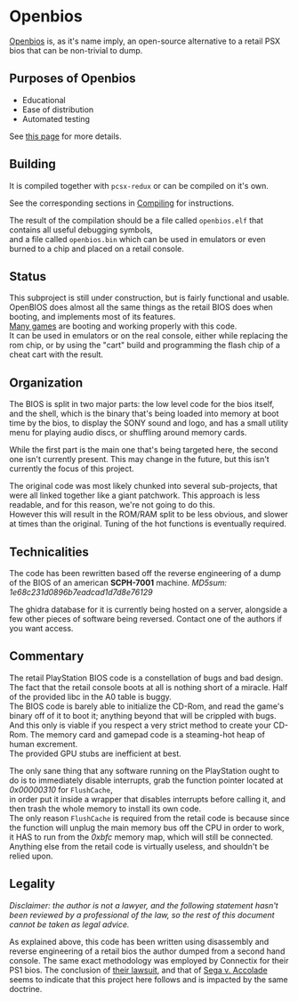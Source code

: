 # Openbios

[Openbios](https://github.com/grumpycoders/pcsx-redux/tree/main/src/mips/openbios) is, as it's name imply, an open-source alternative to a retail PSX bios that can be non-trivial to dump.

## Purposes of Openbios

  * Educational
  * Ease of distribution
  * Automated testing

See [this page](https://github.com/grumpycoders/pcsx-redux/tree/main/src/mips/openbios) for more details.

## Building

It is compiled together with `pcsx-redux` or can be compiled on it's own.  

See the corresponding sections in [Compiling](./compiling.md) for instructions.  

The result of the compilation should be a file called `openbios.elf` that contains all useful debugging symbols,  
and a file called `openbios.bin` which can be used in emulators or even burned to a chip and placed on a retail console.  

## Status

This subproject is still under construction, but is fairly functional and usable. OpenBIOS does almost all the same things as the retail BIOS does when booting, and implements most of its features.  
[Many games](https://docs.google.com/spreadsheets/d/1UNGs7uYb8viAbm7YJaf1CR4dkgX7ZzntUdcowGsjcVc/edit?usp=sharing) are booting and working properly with this code.  
It can be used in emulators or on the real console, either while replacing the rom chip, or by using the "cart" build and programming the flash chip of a cheat cart with the result.

## Organization

The BIOS is split in two major parts: the low level code for the bios itself, and the shell, which is the binary that's being loaded into memory at boot time by the bios, to display the SONY sound and logo, and has a small utility menu for playing audio discs, or shuffling around memory cards.

While the first part is the main one that's being targeted here, the second one isn't currently present. This may change in the future, but this isn't currently the focus of this project.

The original code was most likely chunked into several sub-projects, that were all linked together like a giant patchwork. This approach is less readable, and for this reason, we're not going to do this.  
However this will result in the ROM/RAM split to be less obvious, and slower at times than the original. Tuning of the hot functions is eventually required.

## Technicalities

The code has been rewritten based off the reverse engineering of a dump of the BIOS of an american **SCPH-7001** machine. *MD5sum: 1e68c231d0896b7eadcad1d7d8e76129*

The ghidra database for it is currently being hosted on a server, alongside a few other pieces of software being reversed. Contact one of the authors if you want access.

## Commentary

The retail PlayStation BIOS code is a constellation of bugs and bad design.  
The fact that the retail console boots at all is nothing short of a miracle. Half of the provided libc in the A0 table is buggy.  
The BIOS code is barely able to initialize the CD-Rom, and read the game's binary off of it to boot it; anything beyond that will be crippled with bugs.  
And this only is viable if you respect a very strict method to create your CD-Rom. The memory card and gamepad code is a steaming-hot heap of human excrement.  
The provided GPU stubs are inefficient at best.  

The only sane thing that any software running on the PlayStation ought to do is to immediately disable interrupts, grab the function pointer located at *0x00000310* for `FlushCache`,  
in order put it inside a wrapper that disables interrupts before calling it, and then trash the whole memory to install its own code.  
The only reason `FlushCache` is required from the retail code is because since the function will unplug the main memory bus off the CPU in order to work, it HAS to run from the *0xbfc* memory map, which will still be connected.  
Anything else from the retail code is virtually useless, and shouldn't be relied upon.  

## Legality

*Disclaimer: the author is not a lawyer, and the following statement hasn't been reviewed by a professional of the law, so the rest of this document cannot be taken as legal advice.* 

As explained above, this code has been written using disassembly and reverse engineering of a retail bios the author dumped from a second hand console. The same exact methodology was employed by Connectix for their PS1 bios. The conclusion of [their lawsuit](https://en.wikipedia.org/wiki/Sony_Computer_Entertainment,_Inc._v._Connectix_Corp.), and that of [Sega v. Accolade](https://en.wikipedia.org/wiki/Sega_Enterprises,_Ltd._v._Accolade,_Inc.) seems to indicate that this project here follows and is impacted by the same doctrine.
